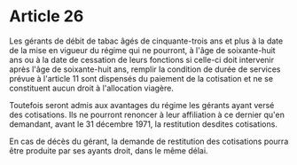 # Article 26

Les gérants de débit de tabac âgés de cinquante-trois ans et plus à la date de la mise en vigueur du régime qui ne pourront, à l'âge de soixante-huit ans ou à la date de cessation de leurs fonctions si celle-ci doit intervenir après l'âge de soixante-huit ans, remplir la condition de durée de services prévue à l'article 11 sont dispensés du paiement de la cotisation et ne se constituent aucun droit à l'allocation viagère.

Toutefois seront admis aux avantages du régime les gérants ayant versé des cotisations. Ils ne pourront renoncer à leur affiliation à ce dernier qu'en demandant, avant le 31 décembre 1971, la restitution desdites cotisations.

En cas de décès du gérant, la demande de restitution des cotisations pourra être produite par ses ayants droit, dans le même délai.
